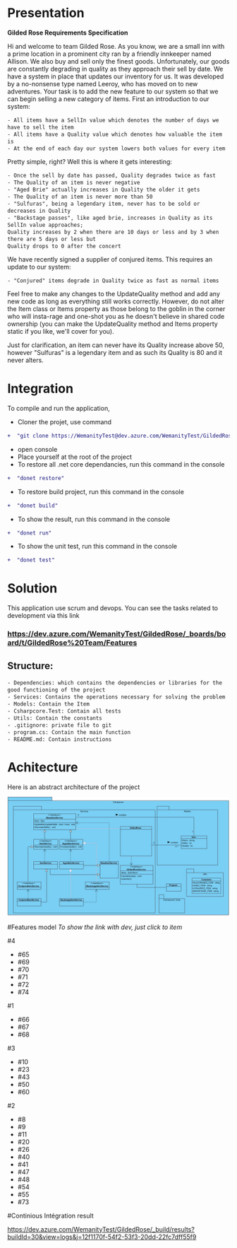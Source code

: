 ﻿# Presentation

**Gilded Rose Requirements Specification**


Hi and welcome to team Gilded Rose. As you know, we are a small inn with a prime location in a
prominent city ran by a friendly innkeeper named Allison. We also buy and sell only the finest goods.
Unfortunately, our goods are constantly degrading in quality as they approach their sell by date. We
have a system in place that updates our inventory for us. It was developed by a no-nonsense type named
Leeroy, who has moved on to new adventures. Your task is to add the new feature to our system so that
we can begin selling a new category of items. First an introduction to our system:

	- All items have a SellIn value which denotes the number of days we have to sell the item
	- All items have a Quality value which denotes how valuable the item is
	- At the end of each day our system lowers both values for every item

Pretty simple, right? Well this is where it gets interesting:

	- Once the sell by date has passed, Quality degrades twice as fast
	- The Quality of an item is never negative
	- "Aged Brie" actually increases in Quality the older it gets
	- The Quality of an item is never more than 50
	- "Sulfuras", being a legendary item, never has to be sold or decreases in Quality
	- "Backstage passes", like aged brie, increases in Quality as its SellIn value approaches;
	Quality increases by 2 when there are 10 days or less and by 3 when there are 5 days or less but
	Quality drops to 0 after the concert

We have recently signed a supplier of conjured items. This requires an update to our system:

	- "Conjured" items degrade in Quality twice as fast as normal items

Feel free to make any changes to the UpdateQuality method and add any new code as long as everything
still works correctly. However, do not alter the Item class or Items property as those belong to the
goblin in the corner who will insta-rage and one-shot you as he doesn't believe in shared code
ownership (you can make the UpdateQuality method and Items property static if you like, we'll cover
for you).

Just for clarification, an item can never have its Quality increase above 50, however "Sulfuras" is a
legendary item and as such its Quality is 80 and it never alters.


# Integration
To compile and run the application,
- Cloner the projet, use command
 ```diff
+  "git clone https://WemanityTest@dev.azure.com/WemanityTest/GildedRose/_git/GildedRose" 
``` 
- open console
- Place yourself at the root of the project
- To restore all .net core dependancies, run this command in the console
 ```diff
+  "donet restore" 
``` 
- To restore build project, run this command in the console
 ```diff
+  "donet build" 
``` 
- To show the result, run this command in the console
 ```diff
+  "donet run" 
``` 
- To show the  unit test, run this command in the console
 ```diff
+  "donet test" 
``` 

# Solution 
This application use scrum and devops. 
You can see the tasks related to development via this link
### https://dev.azure.com/WemanityTest/GildedRose/_boards/board/t/GildedRose%20Team/Features

## Structure:
	
~~~~
- Dependencies: which contains the dependencies or libraries for the good functioning of the project
- Services: Contains the operations necessary for solving the problem
- Models: Contain the Item
- Csharpcore.Test: Contain all tests
- Utils: Contain the constants
- .gitignore: private file to git
- program.cs: Contain the main function
- README.md: Contain instructions 
~~~~

# Achitecture
Here is an abstract architecture of the project


![Wemanity-test-achitecture.jpg](/.attachments/Wemanity-test-achitecture-53685420-1df1-4603-9069-a3e31cfa0cb0.jpg)


#Features model
*To show the link with dev, just click to item*

#4
- #65
- #69
- #70
- #71
- #72
- #74

#1
- #66
- #67
- #68

#3
- #10
- #23
- #43
- #50
- #60

#2
- #8
- #9
- #11
- #20
- #26
- #40
- #41
- #47
- #48
- #54
- #55
- #73

#Continious Intégration  result

https://dev.azure.com/WemanityTest/GildedRose/_build/results?buildId=30&view=logs&j=12f1170f-54f2-53f3-20dd-22fc7dff55f9
